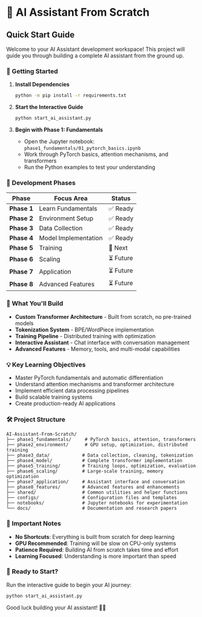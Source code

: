 # 🧠 AI Assistant From Scratch

## Quick Start Guide

Welcome to your AI Assistant development workspace! This project will guide you through building a complete AI assistant from the ground up.

### 🚀 Getting Started

1. **Install Dependencies**
   ```bash
   python -m pip install -r requirements.txt
   ```

2. **Start the Interactive Guide**
   ```bash
   python start_ai_assistant.py
   ```

3. **Begin with Phase 1: Fundamentals**
   - Open the Jupyter notebook: `phase1_fundamentals/01_pytorch_basics.ipynb`
   - Work through PyTorch basics, attention mechanisms, and transformers
   - Run the Python examples to test your understanding

### 📅 Development Phases

| Phase | Focus Area | Status |
|-------|------------|--------|
| **Phase 1** | Learn Fundamentals | ✅ Ready |
| **Phase 2** | Environment Setup | ✅ Ready |
| **Phase 3** | Data Collection | ✅ Ready |
| **Phase 4** | Model Implementation | ✅ Ready |
| **Phase 5** | Training | 🔄 Next |
| **Phase 6** | Scaling | ⏳ Future |
| **Phase 7** | Application | ⏳ Future |
| **Phase 8** | Advanced Features | ⏳ Future |

### 🎯 What You'll Build

- **Custom Transformer Architecture** - Built from scratch, no pre-trained models
- **Tokenization System** - BPE/WordPiece implementation
- **Training Pipeline** - Distributed training with optimization
- **Interactive Assistant** - Chat interface with conversation management
- **Advanced Features** - Memory, tools, and multi-modal capabilities

### 💡 Key Learning Objectives

- Master PyTorch fundamentals and automatic differentiation
- Understand attention mechanisms and transformer architecture
- Implement efficient data processing pipelines
- Build scalable training systems
- Create production-ready AI applications

### 🛠️ Project Structure

```
AI-Assistant-From-Scratch/
├── phase1_fundamentals/     # PyTorch basics, attention, transformers
├── phase2_environment/      # GPU setup, optimization, distributed training
├── phase3_data/            # Data collection, cleaning, tokenization
├── phase4_model/           # Complete transformer implementation
├── phase5_training/        # Training loops, optimization, evaluation
├── phase6_scaling/         # Large-scale training, memory optimization
├── phase7_application/     # Assistant interface and conversation
├── phase8_features/        # Advanced features and enhancements
├── shared/                 # Common utilities and helper functions
├── configs/                # Configuration files and templates
├── notebooks/              # Jupyter notebooks for experimentation
└── docs/                   # Documentation and research papers
```

### 🚨 Important Notes

- **No Shortcuts**: Everything is built from scratch for deep learning
- **GPU Recommended**: Training will be slow on CPU-only systems
- **Patience Required**: Building AI from scratch takes time and effort
- **Learning Focused**: Understanding is more important than speed

### 🎉 Ready to Start?

Run the interactive guide to begin your AI journey:

```bash
python start_ai_assistant.py
```

Good luck building your AI assistant! 🤖✨
